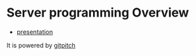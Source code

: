 # Server programming Overview

- [presentation](https://gitpitch.com/lacti/server-programming-overview)

It is powered by [gitpitch](https://gitpitch.com/)
